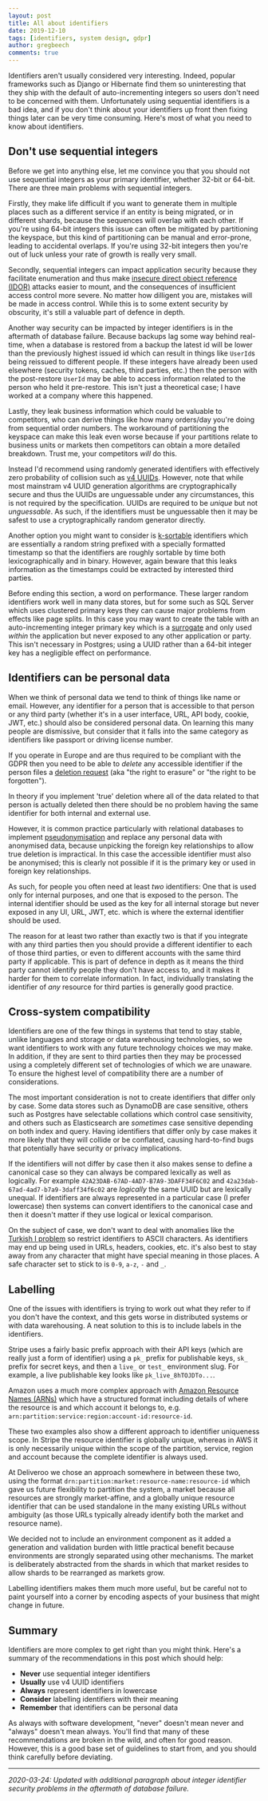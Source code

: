 ```yaml
---
layout: post
title: All about identifiers
date: 2019-12-10
tags: [identifiers, system design, gdpr]
author: gregbeech
comments: true
---
```


Identifiers aren't usually considered very interesting. Indeed, popular frameworks such as Django or Hibernate find them so uninteresting that they ship with the default of auto-incrementing integers so users don't need to be concerned with them. Unfortunately using sequential identifiers is a bad idea, and if you don't think about your identifiers up front then fixing things later can be very time consuming. Here's most of what you need to know about identifiers.

## Don't use sequential integers

Before we get into anything else, let me convince you that you should not use sequential integers as your primary identifier, whether 32-bit or 64-bit. There are three main problems with sequential integers.

Firstly, they make life difficult if you want to generate them in multiple places such as a different service if an entity is being migrated, or in different shards, because the sequences will overlap with each other. If you're using 64-bit integers this issue can often be mitigated by partitioning the keyspace, but this kind of partitioning can be manual and error-prone, leading to accidental overlaps. If you're using 32-bit integers then you're out of luck unless your rate of growth is really very small.

Secondly, sequential integers can impact application security because they facilitate enumeration and thus make [insecure direct object reference (IDOR)](https://www.owasp.org/index.php/Testing_for_Insecure_Direct_Object_References_(OTG-AUTHZ-004)) attacks easier to mount, and the consequences of insufficient access control more severe. No matter how dilligent you are, mistakes will be made in access control. While this is to some extent security by obscurity, it's still a valuable part of defence in depth.

Another way security can be impacted by integer identifiers is in the aftermath of database failure. Because backups lag some way behind real-time, when a database is restored from a backup the latest id will be lower than the previously highest issued id which can result in things like `UserId`s being reissued to different people. If these integers have already been used elsewhere (security tokens, caches, third parties, etc.) then the person with the post-restore `UserId` may be able to access information related to the person who held it pre-restore. This isn't just a theoretical case; I have worked at a company where this happened.

Lastly, they leak business information which could be valuable to competitors, who can derive things like how many orders/day you're doing from sequential order numbers. The workaround of partitioning the keyspace can make this leak even worse because if your partitions relate to business units or markets then competitors can obtain a more detailed breakdown. Trust me, your competitors _will_ do this.

Instead I'd recommend using randomly generated identifiers with effectively zero probability of collision such as [v4 UUIDs](https://en.wikipedia.org/wiki/Universally_unique_identifier#Version_4_(random)). However, note that while most mainstram v4 UUID generation algorithms are cryptographically secure and thus the UUIDs are unguessable under any circumstances, this is not required by the specification. UUIDs are required to be _unique_ but not _unguessable_. As such, if the identifiers must be unguessable then it may be safest to use a cryptographically random generator directly.

Another option you might want to consider is [k-sortable](https://en.wikipedia.org/wiki/Partial_sorting) identifiers which are essentially a random string prefixed with a specially formatted timestamp so that the identifiers are roughly sortable by time both lexicographically and in binary. However, again beware that this leaks information as the timestamps could be extracted by interested third parties.

Before ending this section, a word on performance. These larger random identifiers work well in many data stores, but for some such as SQL Server which uses clustered primary keys they can cause major problems from effects like page splits. In this case you may want to create the table with an auto-incrementing integer primary key which is a [surrogate](https://en.wikipedia.org/wiki/Surrogate_key) and only used _within_ the application but never exposed to any other application or party. This isn't necessary in Postgres; using a UUID rather than a 64-bit integer key has a negligible effect on performance.

## Identifiers can be personal data

When we think of personal data we tend to think of things like name or email. However, any identifier for a person that is accessible to that person or any third party (whether it's in a user interface, URL, API body, cookie, JWT, etc.) should also be considered personal data. On learning this many people are dismissive, but consider that it falls into the same category as identifiers like passport or driving license number.

If you operate in Europe and are thus required to be compliant with the GDPR then you need to be able to _delete_ any accessible identifier if the person files a [deletion request](https://ico.org.uk/for-organisations/guide-to-data-protection/guide-to-the-general-data-protection-regulation-gdpr/individual-rights/right-to-erasure/) (aka "the right to erasure" or "the right to be forgotten").

In theory if you implement 'true' deletion where all of the data related to that person is actually deleted then there should be no problem having the same identifier for both internal and external use.

However, it is common practice particularly with relational databases to implement [pseudonymisation](https://en.wikipedia.org/wiki/Pseudonymization) and replace any personal data with anonymised data, because unpicking the foreign key relationships to allow true deletion is impractical. In this case the accessible identifier must also be anonymised; this is clearly not possible if it is the primary key or used in foreign key relationships.

As such, for people you often need at least _two_ identifiers: One that is used only for internal purposes, and one that is exposed to the person. The internal identifier should be used as the key for all internal storage but never exposed in any UI, URL, JWT, etc. which is where the external identifier should be used. 

The reason for at least two rather than exactly two is that if you integrate with any third parties then you should provide a different identifier to each of those third parties, or even to different accounts with the same third party if applicable. This is part of defence in depth as it means the third party cannot identify people they don't have access to, and it makes it harder for them to correlate information. In fact, individually translating the identifier of _any_ resource for third parties is generally good practice.

## Cross-system compatibility

Identifiers are one of the few things in systems that tend to stay stable, unlike languages and storage or data warehousing technologies, so we want identifiers to work with any future technology choices we may make. In addition, if they are sent to third parties then they may be processed using a completely different set of technologies of which we are unaware. To ensure the highest level of compatibility there are a number of considerations.

The most important consideration is not to create identifiers that differ only by case. Some data stores such as DynamoDB are case sensitive, others such as Postgres have selectable collations which control case sensitivity, and others such as Elasticsearch are _sometimes_ case sensitive depending on both index and query. Having identifiers that differ only by case makes it more likely that they will collide or be conflated, causing hard-to-find bugs that potentially have security or privacy implications.

If the identifiers will not differ by case then it also makes sense to define a canonical case so they can always be compared lexically as well as logically. For example `42A23DAB-67AD-4AD7-B7A9-3DAFF34F6C02` and `42a23dab-67ad-4ad7-b7a9-3daff34f6c02` are _logically_ the same UUID but are lexically unequal. If identifiers are always represented in a particular case (I prefer lowercase) then systems can convert identifiers to the canonical case and then it doesn't matter if they use logical or lexical comparison.

On the subject of case, we don't want to deal with anomalies like the [Turkish I problem](http://www.i18nguy.com/unicode/turkish-i18n.html) so restrict identifiers to ASCII characters. As identifiers may end up being used in URLs, headers, cookies, etc. it's also best to stay away from any character that might have special meaning in those places. A safe character set to stick to is `0-9`, `a-z`, `-` and `_`.

## Labelling

One of the issues with identifiers is trying to work out what they refer to if you don't have the context, and this gets worse in distributed systems or with data warehousing. A neat solution to this is to include labels in the identifiers.

Stripe uses a fairly basic prefix approach with their API keys (which are really just a form of identifier) using a `pk_` prefix for publishable keys, `sk_` prefix for secret keys, and then a `live_` or `test_` environment slug. For example, a live publishable key looks like `pk_live_8hTOJDTo...`.

Amazon uses a much more complex approach with [Amazon Resource Names (ARNs)](https://docs.aws.amazon.com/general/latest/gr/aws-arns-and-namespaces.html) which have a structured format including details of where the resource is and which account it belongs to, e.g. `arn:partition:service:region:account-id:resource-id`.

These two examples also show a different approach to identifier uniqueness scope. In Stripe the resource identifier is globally unique, whereas in AWS it is only necessarily unique within the scope of the partition, service, region and account because the complete identifier is always used.

At Deliveroo we chose an approach somewhere in between these two, using the format `drn:partition:market:resource-name:resource-id` which gave us future flexibility to partition the system, a market because all resources are strongly market-affine, and a globally unique resource identifier that can be used standalone in the many existing URLs without ambiguity (as those URLs typically already identify both the market and resource name).

We decided not to include an environment component as it added a generation and validation burden with little practical benefit because environments are strongly separated using other mechanisms. The market is deliberately abstracted from the shards in which that market resides to allow shards to be rearranged as markets grow. 

Labelling identifiers makes them much more useful, but be careful not to paint yourself into a corner by encoding aspects of your business that might change in future.

## Summary

Identifiers are more complex to get right than you might think. Here's a summary of the recommendations in this post which should help:

- **Never** use sequential integer identifiers
- **Usually** use v4 UUID identifiers
- **Always** represent identifiers in lowercase
- **Consider** labelling identifiers with their meaning
- **Remember** that identifiers can be personal data

As always with software development, "never" doesn't mean never and "always" doesn't mean always. You'll find that many of these recommendations are broken in the wild, and often for good reason. However, this is a good base set of guidelines to start from, and you should think carefully before deviating.

---

_2020-03-24: Updated with additional paragraph about integer identifier security problems in the aftermath of database failure._

